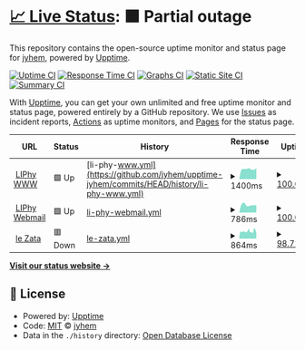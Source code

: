 # [📈 Live Status](https://demo.upptime.js.org): <!--live status--> **🟧 Partial outage**

This repository contains the open-source uptime monitor and status page for [jyhem](https://demo.upptime.js.org), powered by [Upptime](https://github.com/upptime/upptime).

[![Uptime CI](https://github.com/jyhem/upptime-jyhem/workflows/Uptime%20CI/badge.svg)](https://github.com/jyhem/upptime-jyhem/actions?query=workflow%3A%22Uptime+CI%22)
[![Response Time CI](https://github.com/jyhem/upptime-jyhem/workflows/Response%20Time%20CI/badge.svg)](https://github.com/jyhem/upptime-jyhem/actions?query=workflow%3A%22Response+Time+CI%22)
[![Graphs CI](https://github.com/jyhem/upptime-jyhem/workflows/Graphs%20CI/badge.svg)](https://github.com/jyhem/upptime-jyhem/actions?query=workflow%3A%22Graphs+CI%22)
[![Static Site CI](https://github.com/jyhem/upptime-jyhem/workflows/Static%20Site%20CI/badge.svg)](https://github.com/jyhem/upptime-jyhem/actions?query=workflow%3A%22Static+Site+CI%22)
[![Summary CI](https://github.com/jyhem/upptime-jyhem/workflows/Summary%20CI/badge.svg)](https://github.com/jyhem/upptime-jyhem/actions?query=workflow%3A%22Summary+CI%22)

With [Upptime](https://upptime.js.org), you can get your own unlimited and free uptime monitor and status page, powered entirely by a GitHub repository. We use [Issues](https://github.com/jyhem/upptime-jyhem/issues) as incident reports, [Actions](https://github.com/jyhem/upptime-jyhem/actions) as uptime monitors, and [Pages](https://demo.upptime.js.org) for the status page.

<!--start: status pages-->
<!-- This summary is generated by Upptime (https://github.com/upptime/upptime) -->
<!-- Do not edit this manually, your changes will be overwritten -->
<!-- prettier-ignore -->
| URL | Status | History | Response Time | Uptime |
| --- | ------ | ------- | ------------- | ------ |
| <img alt="" src="https://favicons.githubusercontent.com/www-liphy.univ-grenoble-alpes.fr" height="13"> [LIPhy WWW](https://www-liphy.univ-grenoble-alpes.fr) | 🟩 Up | [li-phy-www.yml](https://github.com/jyhem/upptime-jyhem/commits/HEAD/history/li-phy-www.yml) | <details><summary><img alt="Response time graph" src="./graphs/li-phy-www/response-time-week.png" height="20"> 1400ms</summary><br><a href="https://jyhem.github.io/upptime-jyhem/history/li-phy-www"><img alt="Response time 1321" src="https://img.shields.io/endpoint?url=https%3A%2F%2Fraw.githubusercontent.com%2Fjyhem%2Fupptime-jyhem%2FHEAD%2Fapi%2Fli-phy-www%2Fresponse-time.json"></a><br><a href="https://jyhem.github.io/upptime-jyhem/history/li-phy-www"><img alt="24-hour response time 1499" src="https://img.shields.io/endpoint?url=https%3A%2F%2Fraw.githubusercontent.com%2Fjyhem%2Fupptime-jyhem%2FHEAD%2Fapi%2Fli-phy-www%2Fresponse-time-day.json"></a><br><a href="https://jyhem.github.io/upptime-jyhem/history/li-phy-www"><img alt="7-day response time 1400" src="https://img.shields.io/endpoint?url=https%3A%2F%2Fraw.githubusercontent.com%2Fjyhem%2Fupptime-jyhem%2FHEAD%2Fapi%2Fli-phy-www%2Fresponse-time-week.json"></a><br><a href="https://jyhem.github.io/upptime-jyhem/history/li-phy-www"><img alt="30-day response time 1345" src="https://img.shields.io/endpoint?url=https%3A%2F%2Fraw.githubusercontent.com%2Fjyhem%2Fupptime-jyhem%2FHEAD%2Fapi%2Fli-phy-www%2Fresponse-time-month.json"></a><br><a href="https://jyhem.github.io/upptime-jyhem/history/li-phy-www"><img alt="1-year response time 1321" src="https://img.shields.io/endpoint?url=https%3A%2F%2Fraw.githubusercontent.com%2Fjyhem%2Fupptime-jyhem%2FHEAD%2Fapi%2Fli-phy-www%2Fresponse-time-year.json"></a></details> | <details><summary><a href="https://jyhem.github.io/upptime-jyhem/history/li-phy-www">100.00%</a></summary><a href="https://jyhem.github.io/upptime-jyhem/history/li-phy-www"><img alt="All-time uptime 99.98%" src="https://img.shields.io/endpoint?url=https%3A%2F%2Fraw.githubusercontent.com%2Fjyhem%2Fupptime-jyhem%2FHEAD%2Fapi%2Fli-phy-www%2Fuptime.json"></a><br><a href="https://jyhem.github.io/upptime-jyhem/history/li-phy-www"><img alt="24-hour uptime 100.00%" src="https://img.shields.io/endpoint?url=https%3A%2F%2Fraw.githubusercontent.com%2Fjyhem%2Fupptime-jyhem%2FHEAD%2Fapi%2Fli-phy-www%2Fuptime-day.json"></a><br><a href="https://jyhem.github.io/upptime-jyhem/history/li-phy-www"><img alt="7-day uptime 100.00%" src="https://img.shields.io/endpoint?url=https%3A%2F%2Fraw.githubusercontent.com%2Fjyhem%2Fupptime-jyhem%2FHEAD%2Fapi%2Fli-phy-www%2Fuptime-week.json"></a><br><a href="https://jyhem.github.io/upptime-jyhem/history/li-phy-www"><img alt="30-day uptime 100.00%" src="https://img.shields.io/endpoint?url=https%3A%2F%2Fraw.githubusercontent.com%2Fjyhem%2Fupptime-jyhem%2FHEAD%2Fapi%2Fli-phy-www%2Fuptime-month.json"></a><br><a href="https://jyhem.github.io/upptime-jyhem/history/li-phy-www"><img alt="1-year uptime 99.98%" src="https://img.shields.io/endpoint?url=https%3A%2F%2Fraw.githubusercontent.com%2Fjyhem%2Fupptime-jyhem%2FHEAD%2Fapi%2Fli-phy-www%2Fuptime-year.json"></a></details>
| <img alt="" src="https://favicons.githubusercontent.com/liphy-webmail.u-ga.fr" height="13"> [LIPhy Webmail](https://liphy-webmail.u-ga.fr) | 🟩 Up | [li-phy-webmail.yml](https://github.com/jyhem/upptime-jyhem/commits/HEAD/history/li-phy-webmail.yml) | <details><summary><img alt="Response time graph" src="./graphs/li-phy-webmail/response-time-week.png" height="20"> 786ms</summary><br><a href="https://jyhem.github.io/upptime-jyhem/history/li-phy-webmail"><img alt="Response time 761" src="https://img.shields.io/endpoint?url=https%3A%2F%2Fraw.githubusercontent.com%2Fjyhem%2Fupptime-jyhem%2FHEAD%2Fapi%2Fli-phy-webmail%2Fresponse-time.json"></a><br><a href="https://jyhem.github.io/upptime-jyhem/history/li-phy-webmail"><img alt="24-hour response time 776" src="https://img.shields.io/endpoint?url=https%3A%2F%2Fraw.githubusercontent.com%2Fjyhem%2Fupptime-jyhem%2FHEAD%2Fapi%2Fli-phy-webmail%2Fresponse-time-day.json"></a><br><a href="https://jyhem.github.io/upptime-jyhem/history/li-phy-webmail"><img alt="7-day response time 786" src="https://img.shields.io/endpoint?url=https%3A%2F%2Fraw.githubusercontent.com%2Fjyhem%2Fupptime-jyhem%2FHEAD%2Fapi%2Fli-phy-webmail%2Fresponse-time-week.json"></a><br><a href="https://jyhem.github.io/upptime-jyhem/history/li-phy-webmail"><img alt="30-day response time 803" src="https://img.shields.io/endpoint?url=https%3A%2F%2Fraw.githubusercontent.com%2Fjyhem%2Fupptime-jyhem%2FHEAD%2Fapi%2Fli-phy-webmail%2Fresponse-time-month.json"></a><br><a href="https://jyhem.github.io/upptime-jyhem/history/li-phy-webmail"><img alt="1-year response time 761" src="https://img.shields.io/endpoint?url=https%3A%2F%2Fraw.githubusercontent.com%2Fjyhem%2Fupptime-jyhem%2FHEAD%2Fapi%2Fli-phy-webmail%2Fresponse-time-year.json"></a></details> | <details><summary><a href="https://jyhem.github.io/upptime-jyhem/history/li-phy-webmail">100.00%</a></summary><a href="https://jyhem.github.io/upptime-jyhem/history/li-phy-webmail"><img alt="All-time uptime 99.95%" src="https://img.shields.io/endpoint?url=https%3A%2F%2Fraw.githubusercontent.com%2Fjyhem%2Fupptime-jyhem%2FHEAD%2Fapi%2Fli-phy-webmail%2Fuptime.json"></a><br><a href="https://jyhem.github.io/upptime-jyhem/history/li-phy-webmail"><img alt="24-hour uptime 100.00%" src="https://img.shields.io/endpoint?url=https%3A%2F%2Fraw.githubusercontent.com%2Fjyhem%2Fupptime-jyhem%2FHEAD%2Fapi%2Fli-phy-webmail%2Fuptime-day.json"></a><br><a href="https://jyhem.github.io/upptime-jyhem/history/li-phy-webmail"><img alt="7-day uptime 100.00%" src="https://img.shields.io/endpoint?url=https%3A%2F%2Fraw.githubusercontent.com%2Fjyhem%2Fupptime-jyhem%2FHEAD%2Fapi%2Fli-phy-webmail%2Fuptime-week.json"></a><br><a href="https://jyhem.github.io/upptime-jyhem/history/li-phy-webmail"><img alt="30-day uptime 100.00%" src="https://img.shields.io/endpoint?url=https%3A%2F%2Fraw.githubusercontent.com%2Fjyhem%2Fupptime-jyhem%2FHEAD%2Fapi%2Fli-phy-webmail%2Fuptime-month.json"></a><br><a href="https://jyhem.github.io/upptime-jyhem/history/li-phy-webmail"><img alt="1-year uptime 99.95%" src="https://img.shields.io/endpoint?url=https%3A%2F%2Fraw.githubusercontent.com%2Fjyhem%2Fupptime-jyhem%2FHEAD%2Fapi%2Fli-phy-webmail%2Fuptime-year.json"></a></details>
| <img alt="" src="https://favicons.githubusercontent.com/zata.free.fr" height="13"> [le Zata](http://zata.free.fr) | 🟥 Down | [le-zata.yml](https://github.com/jyhem/upptime-jyhem/commits/HEAD/history/le-zata.yml) | <details><summary><img alt="Response time graph" src="./graphs/le-zata/response-time-week.png" height="20"> 864ms</summary><br><a href="https://jyhem.github.io/upptime-jyhem/history/le-zata"><img alt="Response time 905" src="https://img.shields.io/endpoint?url=https%3A%2F%2Fraw.githubusercontent.com%2Fjyhem%2Fupptime-jyhem%2FHEAD%2Fapi%2Fle-zata%2Fresponse-time.json"></a><br><a href="https://jyhem.github.io/upptime-jyhem/history/le-zata"><img alt="24-hour response time 714" src="https://img.shields.io/endpoint?url=https%3A%2F%2Fraw.githubusercontent.com%2Fjyhem%2Fupptime-jyhem%2FHEAD%2Fapi%2Fle-zata%2Fresponse-time-day.json"></a><br><a href="https://jyhem.github.io/upptime-jyhem/history/le-zata"><img alt="7-day response time 864" src="https://img.shields.io/endpoint?url=https%3A%2F%2Fraw.githubusercontent.com%2Fjyhem%2Fupptime-jyhem%2FHEAD%2Fapi%2Fle-zata%2Fresponse-time-week.json"></a><br><a href="https://jyhem.github.io/upptime-jyhem/history/le-zata"><img alt="30-day response time 952" src="https://img.shields.io/endpoint?url=https%3A%2F%2Fraw.githubusercontent.com%2Fjyhem%2Fupptime-jyhem%2FHEAD%2Fapi%2Fle-zata%2Fresponse-time-month.json"></a><br><a href="https://jyhem.github.io/upptime-jyhem/history/le-zata"><img alt="1-year response time 905" src="https://img.shields.io/endpoint?url=https%3A%2F%2Fraw.githubusercontent.com%2Fjyhem%2Fupptime-jyhem%2FHEAD%2Fapi%2Fle-zata%2Fresponse-time-year.json"></a></details> | <details><summary><a href="https://jyhem.github.io/upptime-jyhem/history/le-zata">98.72%</a></summary><a href="https://jyhem.github.io/upptime-jyhem/history/le-zata"><img alt="All-time uptime 99.10%" src="https://img.shields.io/endpoint?url=https%3A%2F%2Fraw.githubusercontent.com%2Fjyhem%2Fupptime-jyhem%2FHEAD%2Fapi%2Fle-zata%2Fuptime.json"></a><br><a href="https://jyhem.github.io/upptime-jyhem/history/le-zata"><img alt="24-hour uptime 98.83%" src="https://img.shields.io/endpoint?url=https%3A%2F%2Fraw.githubusercontent.com%2Fjyhem%2Fupptime-jyhem%2FHEAD%2Fapi%2Fle-zata%2Fuptime-day.json"></a><br><a href="https://jyhem.github.io/upptime-jyhem/history/le-zata"><img alt="7-day uptime 98.72%" src="https://img.shields.io/endpoint?url=https%3A%2F%2Fraw.githubusercontent.com%2Fjyhem%2Fupptime-jyhem%2FHEAD%2Fapi%2Fle-zata%2Fuptime-week.json"></a><br><a href="https://jyhem.github.io/upptime-jyhem/history/le-zata"><img alt="30-day uptime 99.01%" src="https://img.shields.io/endpoint?url=https%3A%2F%2Fraw.githubusercontent.com%2Fjyhem%2Fupptime-jyhem%2FHEAD%2Fapi%2Fle-zata%2Fuptime-month.json"></a><br><a href="https://jyhem.github.io/upptime-jyhem/history/le-zata"><img alt="1-year uptime 99.10%" src="https://img.shields.io/endpoint?url=https%3A%2F%2Fraw.githubusercontent.com%2Fjyhem%2Fupptime-jyhem%2FHEAD%2Fapi%2Fle-zata%2Fuptime-year.json"></a></details>

<!--end: status pages-->

[**Visit our status website →**](https://demo.upptime.js.org)

## 📄 License

- Powered by: [Upptime](https://github.com/upptime/upptime)
- Code: [MIT](./LICENSE) © [jyhem](https://demo.upptime.js.org)
- Data in the `./history` directory: [Open Database License](https://opendatacommons.org/licenses/odbl/1-0/)
